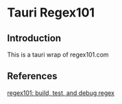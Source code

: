# Tauri Regex101

## Introduction

This is a tauri wrap of regex101.com

## References

[regex101: build, test, and debug regex](https://regex101.com/)
